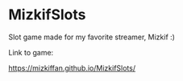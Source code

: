 # MizkifSlots
Slot game made for my favorite streamer, Mizkif :)

Link to game: 

https://mizkiffan.github.io/MizkifSlots/
